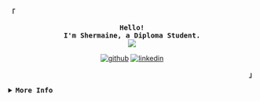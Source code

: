 <!-- Shermaine's GitHub Profile -->
<div align="justify">
  <!-- <img align="right" alt="Coding" width="400" src="https://www.space.com/27600-around-a-star-system-space-wallpaper.html"> -->

<!-- Profile -->
<div>
<p align="left"><strong><samp>「</samp></strong></p>
  <p align="center">
    <samp>
      <b>
        Hello! 
      <br>
        I'm Shermaine, a Diploma Student.
      </b>
      <br>
        <image src="https://readme-typing-svg.demolab.com?font=Silkscreen&size=13&pause=1000&color=EAD27F&width=435&lines=I+enjoy+data+analytics%2C+AI+and+web+development+:)">
    </samp>
    </p>
</div> 
<div align="center">

<a href = "https://github.com/ShermainePeh08">![github](https://cloud.githubusercontent.com/assets/17016297/18839843/0e06a67a-83d2-11e6-993a-b35a182500e0.png)</a>
<a href = "https://www.linkedin.com/in/pehshermaine0704/">![linkedin](https://cloud.githubusercontent.com/assets/17016297/18839848/0fc7e74e-83d2-11e6-8c6a-277fc9d6e067.png)</a>
</div>
<p align="right"><strong><samp>」</samp></strong></p>

<details>
<summary><samp><b>More Info</b></samp></summary>
<br>
 <!-- Github Stats -->
<div align="center">
      <a href="#--------"><img height="137px" align="center" alt="GitHub Stats" src="https://github-readme-stats.vercel.app/api?username=ShermainePeh08&theme=radical&show_icons=true&hide_border=true&count_private=true&hide=prs,issues"/></a>
    <a href="#--------"><img height="137px" align="center" alt="Top Language" src="https://github-readme-stats.vercel.app/api/top-langs/?username=ShermainePeh08&theme=radical&show_icons=true&hide_border=true&layout=compact&count_private=true"/></a>
</div>

## Tech Stack 
#### Languages:
[![My Skills](https://skillicons.dev/icons?i=cs,html,css,js,py,r)](https://skillicons.dev)
<!-- ![Python](https://img.shields.io/badge/python-3670A0?style=for-the-badge&logo=python&logoColor=ffdd54)
![HTML5](https://img.shields.io/badge/html5-%23E34F26.svg?style=for-the-badge&logo=html5&logoColor=white)
![CSS3](https://img.shields.io/badge/css3-%231572B6.svg?style=for-the-badge&logo=css3&logoColor=white)
![JavaScript](https://img.shields.io/badge/javascript-%23323330.svg?style=for-the-badge&logo=javascript&logoColor=%23F7DF1E)
![C#](https://img.shields.io/badge/c%23-%23239120.svg?style=for-the-badge&logo=c-sharp&logoColor=white)
![R](https://img.shields.io/badge/r-%23276DC3.svg?style=for-the-badge&logo=r&logoColor=white) -->

#### Database:
[![My Skills](https://skillicons.dev/icons?i=mongodb,sqlite,mysql)](https://skillicons.dev)
<!-- ![MongoDB](https://img.shields.io/badge/MongoDB-%234ea94b.svg?style=for-the-badge&logo=mongodb&logoColor=white)
![SQLite](https://img.shields.io/badge/sqlite-%2307405e.svg?style=for-the-badge&logo=sqlite&logoColor=white) -->

#### Frameworks:
[![My Skills](https://skillicons.dev/icons?i=angular,dotnet,react,flask)](https://skillicons.dev)
<!-- ![.Net](https://img.shields.io/badge/.NET-5C2D91?style=for-the-badge&logo=.net&logoColor=white)
![Angular.js](https://img.shields.io/badge/angular.js-%23E23237.svg?style=for-the-badge&logo=angularjs&logoColor=white)
![NodeJS](https://img.shields.io/badge/node.js-6DA55F?style=for-the-badge&logo=node.js&logoColor=white) -->


## Contacts
#### Portfolio: https://pehshermainecm.com/
#### Email: shermainepehcm@gmail.com
#### LinkedIn: https://www.linkedin.com/in/pehshermaine0704/
#### Github: https://github.com/ShermainePeh08
</div> 
